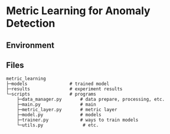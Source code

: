 # Metric Learning for Anomaly Detection
## Environment

## Files
```
metric_learning
├─models                # trained model
├─results               # experiment results
└─scripts               # programs
    ├─data_manager.py       # data prepare, processing, etc.
    ├─main.py               # main
    ├─metric_layer.py       # metric layer
    ├─model.py              # models
    ├─trainer.py            # ways to train models
    └─utils.py               # etc.
```